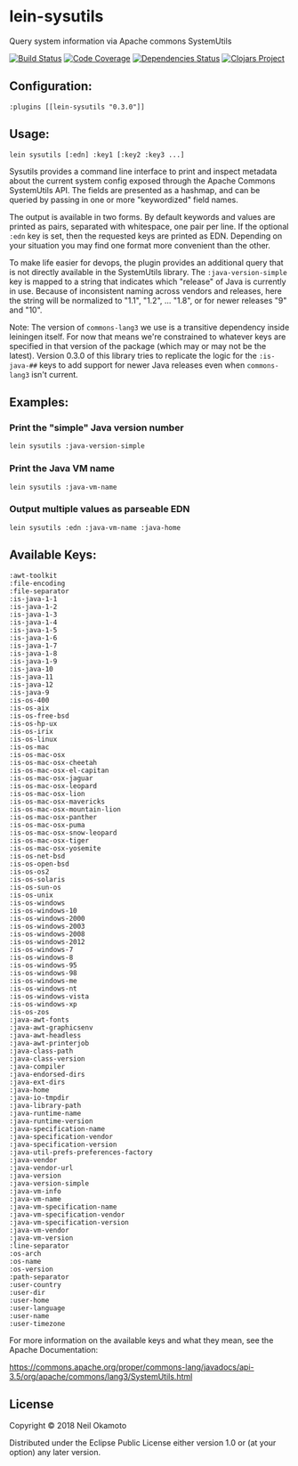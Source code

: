 # lein-sysutils

Query system information via Apache commons SystemUtils


[![Build Status](https://travis-ci.org/gonewest818/lein-sysutils.svg?branch=master)](https://travis-ci.org/gonewest818/lein-sysutils)
[![Code Coverage](https://codecov.io/gh/gonewest818/lein-sysutils/branch/master/graph/badge.svg)](https://codecov.io/gh/gonewest818/lein-sysutils)
[![Dependencies Status](https://jarkeeper.com/gonewest818/lein-sysutils/status.svg)](https://jarkeeper.com/gonewest818/lein-sysutils)
[![Clojars Project](https://img.shields.io/clojars/v/lein-sysutils.svg)](https://clojars.org/lein-sysutils)

## Configuration:

    :plugins [[lein-sysutils "0.3.0"]]

## Usage:

    lein sysutils [:edn] :key1 [:key2 :key3 ...]

Sysutils provides a command line interface to print and inspect
metadata about the current system config exposed through the Apache
Commons SystemUtils API. The fields are presented as a hashmap, and
can be queried by passing in one or more "keywordized" field names.

The output is available in two forms. By default keywords and values
are printed as pairs, separated with whitespace, one pair per line. If
the optional `:edn` key is set, then the requested keys are printed as EDN.
Depending on your situation you may find one format more convenient than
the other.

To make life easier for devops, the plugin provides an additional
query that is not directly available in the SystemUtils library. The
`:java-version-simple` key is mapped to a string that indicates which
"release" of Java is currently in use. Because of inconsistent
naming across vendors and releases, here the string will be normalized
to "1.1", "1.2", ... "1.8", or for newer releases "9" and "10".

Note: The version of `commons-lang3` we use is a transitive dependency
inside leiningen itself. For now that means we're constrained to whatever
keys are specified in that version of the package (which may or may not
be the latest).  Version 0.3.0 of this library tries to replicate the
logic for the `:is-java-##` keys to add support for newer Java releases
even when `commons-lang3` isn't current.

## Examples:

### Print the "simple" Java version number

    lein sysutils :java-version-simple

### Print the Java VM name

    lein sysutils :java-vm-name

### Output multiple values as parseable EDN

    lein sysutils :edn :java-vm-name :java-home

## Available Keys:

    :awt-toolkit
    :file-encoding
    :file-separator
    :is-java-1-1
    :is-java-1-2
    :is-java-1-3
    :is-java-1-4
    :is-java-1-5
    :is-java-1-6
    :is-java-1-7
    :is-java-1-8
    :is-java-1-9
    :is-java-10
    :is-java-11
    :is-java-12
    :is-java-9
    :is-os-400
    :is-os-aix
    :is-os-free-bsd
    :is-os-hp-ux
    :is-os-irix
    :is-os-linux
    :is-os-mac
    :is-os-mac-osx
    :is-os-mac-osx-cheetah
    :is-os-mac-osx-el-capitan
    :is-os-mac-osx-jaguar
    :is-os-mac-osx-leopard
    :is-os-mac-osx-lion
    :is-os-mac-osx-mavericks
    :is-os-mac-osx-mountain-lion
    :is-os-mac-osx-panther
    :is-os-mac-osx-puma
    :is-os-mac-osx-snow-leopard
    :is-os-mac-osx-tiger
    :is-os-mac-osx-yosemite
    :is-os-net-bsd
    :is-os-open-bsd
    :is-os-os2
    :is-os-solaris
    :is-os-sun-os
    :is-os-unix
    :is-os-windows
    :is-os-windows-10
    :is-os-windows-2000
    :is-os-windows-2003
    :is-os-windows-2008
    :is-os-windows-2012
    :is-os-windows-7
    :is-os-windows-8
    :is-os-windows-95
    :is-os-windows-98
    :is-os-windows-me
    :is-os-windows-nt
    :is-os-windows-vista
    :is-os-windows-xp
    :is-os-zos
    :java-awt-fonts
    :java-awt-graphicsenv
    :java-awt-headless
    :java-awt-printerjob
    :java-class-path
    :java-class-version
    :java-compiler
    :java-endorsed-dirs
    :java-ext-dirs
    :java-home
    :java-io-tmpdir
    :java-library-path
    :java-runtime-name
    :java-runtime-version
    :java-specification-name
    :java-specification-vendor
    :java-specification-version
    :java-util-prefs-preferences-factory
    :java-vendor
    :java-vendor-url
    :java-version
    :java-version-simple
    :java-vm-info
    :java-vm-name
    :java-vm-specification-name
    :java-vm-specification-vendor
    :java-vm-specification-version
    :java-vm-vendor
    :java-vm-version
    :line-separator
    :os-arch
    :os-name
    :os-version
    :path-separator
    :user-country
    :user-dir
    :user-home
    :user-language
    :user-name
    :user-timezone

For more information on the available keys and what they mean, see the
Apache Documentation:

https://commons.apache.org/proper/commons-lang/javadocs/api-3.5/org/apache/commons/lang3/SystemUtils.html

## License

Copyright © 2018 Neil Okamoto

Distributed under the Eclipse Public License either version 1.0 or (at
your option) any later version.
